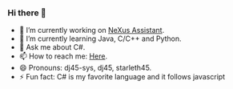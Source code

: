 ### Hi there 👋

- 🔭 I’m currently working on [NeXus Assistant](https://github.com/dj45-sys/NeXus-Assitant).
- 🌱 I’m currently learning Java, C/C++ and Python.
- 💬 Ask me about C#.
- 📫 How to reach me: [Here](https://whatitis.netlify.app/morepages/contacus/contactus).
- 😄 Pronouns: dj45-sys, dj45, starleth45.
- ⚡ Fun fact: C# is my favorite language and it follows javascript
<!-- 👯 I’m looking to collaborate on ...
- 🤔 I’m looking for help with ...-->
